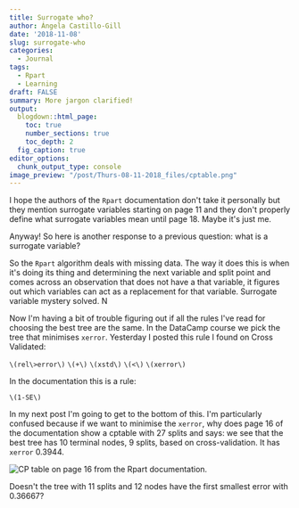 ```yaml
---
title: Surrogate who?
author: Ángela Castillo-Gill
date: '2018-11-08'
slug: surrogate-who
categories:
  - Journal
tags: 
  - Rpart
  - Learning
draft: FALSE
summary: More jargon clarified!
output:
  blogdown::html_page:
    toc: true
    number_sections: true
    toc_depth: 2
  fig_caption: true
editor_options: 
  chunk_output_type: console
image_preview: "/post/Thurs-08-11-2018_files/cptable.png"
---
```


I hope the authors of the `Rpart` documentation don't take it personally but they mention surrogate variables starting on page 11 and they don't properly define what surrogate variables mean until page 18. Maybe it's just me.

Anyway! So here is another response to a previous question: what is a surrogate variable?

So the `Rpart` algorithm deals with missing data. The way it does this is when it's doing its thing and determining the next variable and split point and comes across an observation that does not have a that variable, it figures out which variables can act as a replacement for that variable. Surrogate variable mystery solved. N

Now I'm having a bit of trouble figuring out if all the rules I've read for choosing the best tree are the same. In the DataCamp course we pick the tree that minimises `xerror`. Yesterday I posted this rule I found on Cross Validated:

`\(rel\>error\)` `\(+\)` `\(xstd\)` `\(<\)` `\(xerror\)`

In the documentation this is a rule:

`\(1-SE\)`

In my next post I'm going to get to the bottom of this. I'm particularly confused because if we want to minimise the `xerror`, why does page 16 of the documentation show a cptable with 27 splits and says: we see that the best tree has 10 terminal nodes, 9 splits, based on cross-validation. It has `xerror` 0.3944. 

![CP table on page 16 from the Rpart documentation.](/post/Thurs-08-11-2018_files/cptable.png)

Doesn't the tree with 11 splits and 12 nodes have the first smallest error with 0.36667? 
